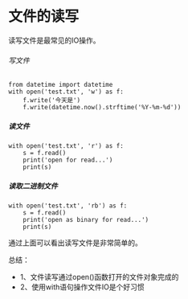 # 文件的读写

读写文件是最常见的IO操作。

###### 写文件

```
from datetime import datetime
with open('test.txt', 'w') as f:
    f.write('今天是')
    f.write(datetime.now().strftime('%Y-%m-%d'))

```

##### 读文件
```
with open('test.txt', 'r') as f:
    s = f.read()
    print('open for read...')
    print(s)
```

##### 读取二进制文件

```
with open('test.txt', 'rb') as f:
    s = f.read()
    print('open as binary for read...')
    print(s)
```

通过上面可以看出读写文件是非常简单的。

总结：

* 1、文件读写通过open()函数打开的文件对象完成的
* 2、使用with语句操作文件IO是个好习惯